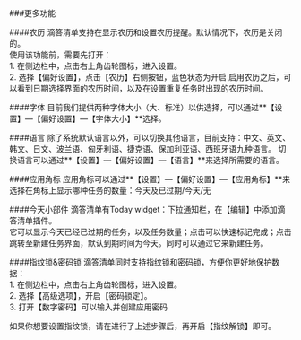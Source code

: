 ###更多功能

####农历
滴答清单支持在显示农历和设置农历提醒。默认情况下，农历是关闭的。
<br>使用该功能前，需要先打开：
<br>1. 在侧边栏中，点击右上角齿轮图标，进入设置。
<br>2. 选择【偏好设置】，点击【农历】右侧按钮，蓝色状态为开启
启用农历之后，可以看到日期选择界面的农历时间，以及在设置重复任务时出现的农历时间。

####字体
目前我们提供两种字体大小（大、标准）以供选择，可以通过**【设置】—【偏好设置】—【字体大小】**选择。

####语言
除了系统默认语言以外，可以切换其他语言，目前支持：中文、英文、韩文、日文、波兰语、匈牙利语、捷克语、保加利亚语、西班牙语九种语言。
切换语言可以通过**【设置】—【偏好设置】—【语言】**来选择所需要的语言。

####应用角标
应用角标可以通过**【设置】—【偏好设置】—【应用角标】**来选择在角标上显示哪种任务的数量：今天及已过期/今天/无

####今天小部件
滴答清单有Today widget：下拉通知栏，在【编辑】中添加滴答清单插件。
<br >它可以显示今天已经已过期的任务，以及任务数量；点击可以快速标记完成；点击跳转至新建任务界面，默认到期时间为今天。同时可以通过它来新建任务。

####指纹锁&密码锁
滴答清单同时支持指纹锁和密码锁，方便你更好地保护数据：
<br>1. 在侧边栏中，点击右上角齿轮图标，进入设置。
<br>2. 选择【高级选项】，开启【密码锁定】。
<br>3. 打开【数字密码】可以输入并创建应用密码

如果你想要设置指纹锁，请在进行了上述步骤后，再开启【指纹解锁】即可。
